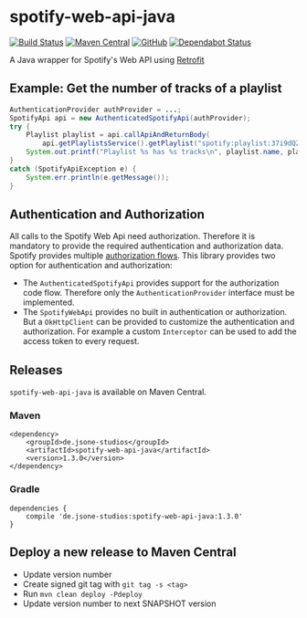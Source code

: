 # spotify-web-api-java

[![Build Status](https://travis-ci.com/jsone-studios/spotify-web-api-java.svg?branch=master)](https://travis-ci.com/jsone-studios/spotify-web-api-java)
[![Maven Central](https://img.shields.io/maven-central/v/de.jsone-studios/spotify-web-api-java)](https://search.maven.org/search?q=g:%22de.jsone-studios%22%20AND%20a:%22spotify-web-api-java%22)
[![GitHub](https://img.shields.io/github/license/jsone-studios/spotify-web-api-java)](https://github.com/jsone-studios/spotify-web-api-java/blob/master/LICENSE)
[![Dependabot Status](https://api.dependabot.com/badges/status?host=github&repo=jsone-studios/spotify-web-api-java)](https://dependabot.com)

A Java wrapper for Spotify's Web API using [Retrofit](http://square.github.io/retrofit/)

## Example: Get the number of tracks of a playlist
````java
AuthenticationProvider authProvider = ...;
SpotifyApi api = new AuthenticatedSpotifyApi(authProvider);
try {
    Playlist playlist = api.callApiAndReturnBody(
        api.getPlaylistsService().getPlaylist("spotify:playlist:37i9dQZEVXbMDoHDwVN2tF"));
    System.out.printf("Playlist %s has %s tracks\n", playlist.name, playlist.tracks.total);
}
catch (SpotifyApiException e) {
    System.err.println(e.getMessage());
}
````

## Authentication and Authorization
All calls to the Spotify Web Api need authorization. Therefore it is mandatory to provide the required authentication 
and authorization data. Spotify provides multiple [authorization flows](https://developer.spotify.com/documentation/general/guides/authorization-guide/).
This library provides two option for authentication and authorization:
- The `AuthenticatedSpotifyApi` provides support for the authorization code flow. Therefore only the 
`AuthenticationProvider` interface must be implemented.
- The `SpotifyWebApi` provides no built in authentication or authorization. But a `OkHttpClient` can be provided 
to customize the authentication and authorization. For example a custom `Interceptor`
can be used to add the access token to every request.

## Releases
`spotify-web-api-java` is available on Maven Central.

### Maven
```
<dependency>
    <groupId>de.jsone-studios</groupId>
    <artifactId>spotify-web-api-java</artifactId>
    <version>1.3.0</version>
</dependency>
```

### Gradle
```
dependencies {
    compile 'de.jsone-studios:spotify-web-api-java:1.3.0'
}    
```

## Deploy a new release to Maven Central
- Update version number
- Create signed git tag with `git tag -s <tag>`
- Run `mvn clean deploy -Pdeploy`
- Update version number to next SNAPSHOT version